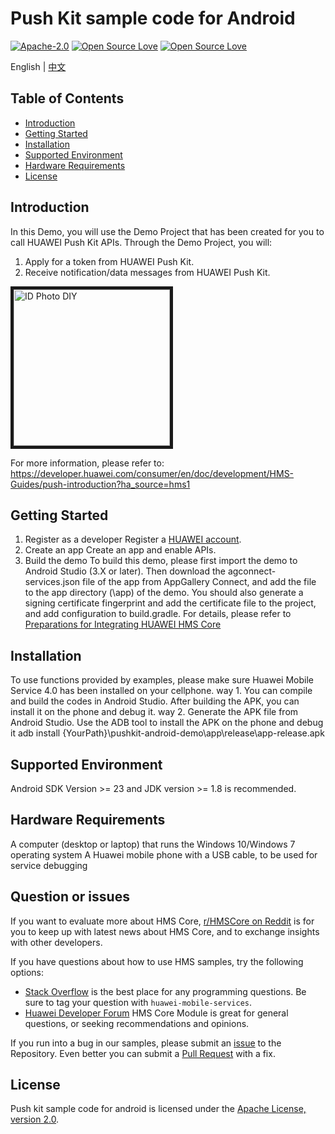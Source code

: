 # Push Kit sample code for Android
[![Apache-2.0](https://img.shields.io/badge/license-Apache-blue)](http://www.apache.org/licenses/LICENSE-2.0)
[![Open Source Love](https://badges.frapsoft.com/os/v1/open-source.svg?v=103)](https://developer.huawei.com/consumer/en/hms)
[![Open Source Love](https://img.shields.io/badge/language-java-green.svg)](https://www.java.com/en/)

English | [中文](https://github.com/HMS-Core/hms-push-clientdemo-android/blob/master/README_ZH.md)

## Table of Contents

 * [Introduction](#introduction)
 * [Getting Started](#getting-started)
 * [Installation](#installation)
 * [Supported Environment](#supported-environment)
 * [Hardware Requirements](#hardware-requirements)
 * [License](#license)


## Introduction
In this Demo, you will use the Demo Project that has been created for you to call HUAWEI Push Kit APIs. Through the Demo Project, you will:
1. Apply for a token from HUAWEI Push Kit.
2. Receive notification/data messages from HUAWEI Push Kit. 

<img src="pushDemo.gif" width=250 title="ID Photo DIY" div align=center border=5>

For more information, please refer to: https://developer.huawei.com/consumer/en/doc/development/HMS-Guides/push-introduction?ha_source=hms1

## Getting Started
1. Register as a developer
Register a [HUAWEI account](https://developer.huawei.com/consumer/en/doc/start/10104?ha_source=hms1).
2. Create an app
Create an app and enable APIs.
3. Build the demo
To build this demo, please first import the demo to Android Studio (3.X or later). Then download the agconnect-services.json file of the app from AppGallery Connect, and add the file to the app directory (\app) of the demo.
     You should also generate a signing certificate fingerprint and add the certificate file to the project, and add configuration to build.gradle.
     For details, please refer to [Preparations for Integrating HUAWEI HMS Core](https://developer.huawei.com/consumer/en/codelab/HMSPreparation/index.html?ha_source=hms1)

## Installation
To use functions provided by examples, please make sure Huawei Mobile Service 4.0 has been installed on your cellphone.
way 1. You can compile and build the codes in Android Studio. After building the APK, you can install it on the phone and debug it.
way 2. Generate the APK file from Android Studio. Use the ADB tool to install the APK on the phone and debug it
adb install {YourPath}\pushkit-android-demo\app\release\app-release.apk

## Supported Environment
Android SDK Version >= 23 and JDK version >= 1.8 is recommended.

## Hardware Requirements
A computer (desktop or laptop) that runs the Windows 10/Windows 7 operating system
A Huawei mobile phone with a USB cable, to be used for service debugging

## Question or issues
If you want to evaluate more about HMS Core,
[r/HMSCore on Reddit](https://www.reddit.com/r/HuaweiDevelopers/) is for you to keep up with latest news about HMS Core, and to exchange insights with other developers.

If you have questions about how to use HMS samples, try the following options:
- [Stack Overflow](https://stackoverflow.com/questions/tagged/huawei-mobile-services) is the best place for any programming questions. Be sure to tag your question with 
`huawei-mobile-services`.
- [Huawei Developer Forum](https://forums.developer.huawei.com/forumPortal/en/home?fid=0101187876626530001?ha_source=hms1) HMS Core Module is great for general questions, or seeking recommendations and opinions.

If you run into a bug in our samples, please submit an [issue](https://github.com/HMS-Core/hms-push-clientdemo-android/issues) to the Repository. Even better you can submit a [Pull Request](https://github.com/HMS-Core/hms-push-clientdemo-android/pulls) with a fix.

## License
Push kit sample code for android is licensed under the [Apache License, version 2.0](http://www.apache.org/licenses/LICENSE-2.0).
